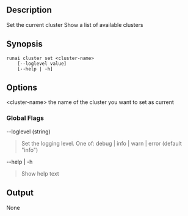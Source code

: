 ## Description

Set the current cluster
Show a list of available clusters

## Synopsis

``` shell
runai cluster set <cluster-name>
    [--loglevel value] 
    [--help | -h]

```

## Options

<cluster-name\> the name of the cluster you want to set as current


### Global Flags

--loglevel (string)

> Set the logging level. One of: debug | info | warn | error (default "info")


--help | -h

>  Show help text

## Output

None